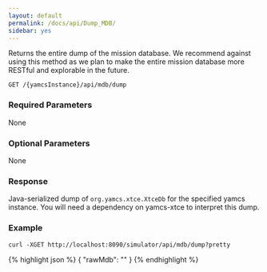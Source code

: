 ```yaml
---
layout: default
permalink: /docs/api/Dump_MDB/
sidebar: yes
---
```


Returns the entire dump of the mission database. We recommend against using this method as we plan to make the entire mission database more RESTful and explorable in the future. 

```
GET /{yamcsInstance}/api/mdb/dump
```

### Required Parameters
None

### Optional Parameters
None

### Response
Java-serialized dump of `org.yamcs.xtce.XtceDb` for the specified yamcs instance. You will need a dependency on yamcs-xtce to interpret this dump.

### Example

```
curl -XGET http://localhost:8090/simulator/api/mdb/dump?pretty
```

{% highlight json %}
{
  "rawMdb": "<blob encoded as Base64>"
}
{% endhighlight %}
